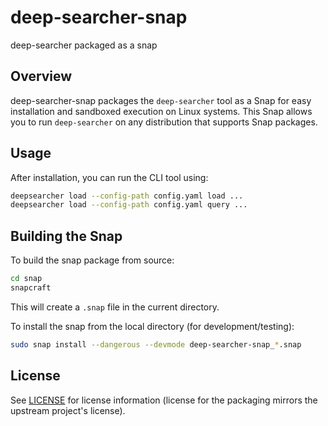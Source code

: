 # deep-searcher-snap

deep-searcher packaged as a snap

## Overview

deep-searcher-snap packages the `deep-searcher` tool as a Snap for easy installation and sandboxed execution on Linux systems. This Snap allows you to run `deep-searcher` on any distribution that supports Snap packages.

## Usage

After installation, you can run the CLI tool using:

```sh
deepsearcher load --config-path config.yaml load ...
deepsearcher load --config-path config.yaml query ...
```

## Building the Snap

To build the snap package from source:

```sh
cd snap
snapcraft
```

This will create a `.snap` file in the current directory.

To install the snap from the local directory (for development/testing):

```sh
sudo snap install --dangerous --devmode deep-searcher-snap_*.snap
```

## License

See [LICENSE](LICENSE) for license information (license for the packaging mirrors the upstream project's license).
